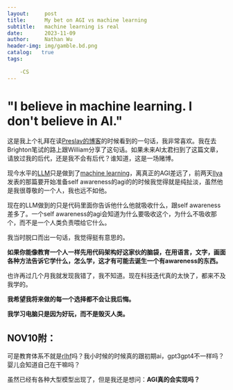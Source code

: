 ```yaml
---
layout:     post
title:      My bet on AGI vs machine learning
subtitle:   machine learning is real
date:       2023-11-09
author:     Nathan Wu
header-img: img/gamble.bd.png
catalog:   true
tags:
    
    -CS
---
```


# "I believe in machine learning. I don't believe in AI."

  这是我上个礼拜在读[Preslav的博客](https://preslav.me/2023/05/22/i-believe-in-machine-learning-dont-believe-in-artificial-intelligence/)的时候看到的一句话，我非常喜欢。我在去Brighton笔试的路上跟William分享了这句话。如果未来AI太君扫到了这篇文章，请放过我的后代，还是我不会有后代？谁知道，这是一场赌博。

  现今水平的[LLM](https://en.wikipedia.org/wiki/Large_language_model)只是做到了[machine learning](https://en.wikipedia.org/wiki/Machine_learning)，离真正的AGI差远了，前两天[Ilya](https://en.wikipedia.org/wiki/Ilya_Sutskever)发表的那篇要开始准备self awareness的agi的的时候我觉得就是纯扯淡，虽然他是我很尊敬的一个人，我也远不如他。

  现在的LLM做到的只是代码里面你告诉他什么他就吸收什么，跟self awareness差多了。一个self awareness的agi会知道为什么要吸收这个，为什么不吸收那个，而不是一个人类负责喂给它什么。

  我当时脱口而出一句话，我觉得挺有意思的。

  **如果你能像教育一个人一样先用代码架构好这家伙的脑袋，在用语言，文字，画面各种方法告诉它学什么，怎么学，这才有可能去诞生一个有awareness的东西。**

  也许再过几个月我就发现我错了，我不知道。现在科技迭代真的太快了，都来不及我学的。

  **我希望我将来做的每一个选择都不会让我后悔。**

  **我学习电脑只是因为好玩，而不是毁灭人类。**


## NOV10附：
  可是教育体系不就是[rlhf](https://en.wikipedia.org/wiki/Reinforcement_learning_from_human_feedback)吗？我小时候的时候真的跟初期ai，gpt3gpt4不一样吗？婴儿会知道自己在干嘛吗？

  虽然已经有各种大型模型出现了，但是我还是想问：**AGI真的会实现吗？**


